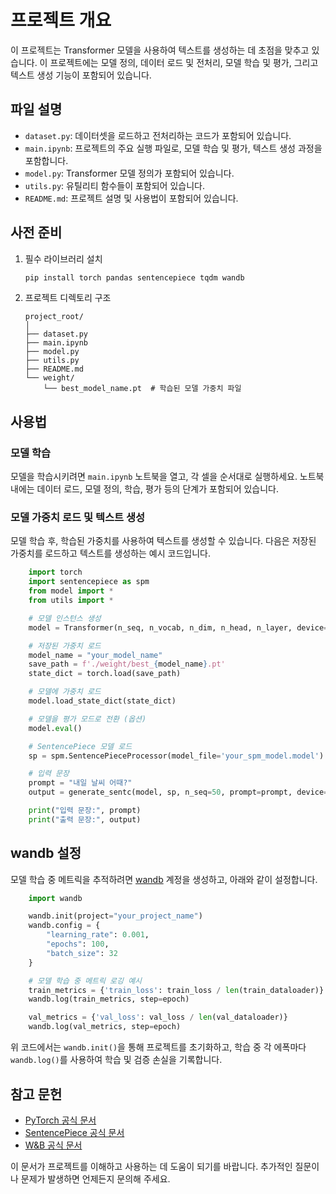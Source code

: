 
# 프로젝트 개요
이 프로젝트는 Transformer 모델을 사용하여 텍스트를 생성하는 데 초점을 맞추고 있습니다. 이 프로젝트에는 모델 정의, 데이터 로드 및 전처리, 모델 학습 및 평가, 그리고 텍스트 생성 기능이 포함되어 있습니다.

## 파일 설명
- `dataset.py`: 데이터셋을 로드하고 전처리하는 코드가 포함되어 있습니다.
- `main.ipynb`: 프로젝트의 주요 실행 파일로, 모델 학습 및 평가, 텍스트 생성 과정을 포함합니다.
- `model.py`: Transformer 모델 정의가 포함되어 있습니다.
- `utils.py`: 유틸리티 함수들이 포함되어 있습니다.
- `README.md`: 프로젝트 설명 및 사용법이 포함되어 있습니다.

## 사전 준비
1. 필수 라이브러리 설치
    ```bash
    pip install torch pandas sentencepiece tqdm wandb
    ```

2. 프로젝트 디렉토리 구조
    ```
    project_root/
    │
    ├── dataset.py
    ├── main.ipynb
    ├── model.py
    ├── utils.py
    ├── README.md
    └── weight/
        └── best_model_name.pt  # 학습된 모델 가중치 파일
    ```

## 사용법

### 모델 학습
모델을 학습시키려면 `main.ipynb` 노트북을 열고, 각 셀을 순서대로 실행하세요. 노트북 내에는 데이터 로드, 모델 정의, 학습, 평가 등의 단계가 포함되어 있습니다.

### 모델 가중치 로드 및 텍스트 생성
모델 학습 후, 학습된 가중치를 사용하여 텍스트를 생성할 수 있습니다. 다음은 저장된 가중치를 로드하고 텍스트를 생성하는 예시 코드입니다.

```python
    import torch
    import sentencepiece as spm
    from model import *
    from utils import *

    # 모델 인스턴스 생성
    model = Transformer(n_seq, n_vocab, n_dim, n_head, n_layer, device=device).to(device)

    # 저장된 가중치 로드
    model_name = "your_model_name"
    save_path = f'./weight/best_{model_name}.pt'
    state_dict = torch.load(save_path)

    # 모델에 가중치 로드
    model.load_state_dict(state_dict)

    # 모델을 평가 모드로 전환 (옵션)
    model.eval()

    # SentencePiece 모델 로드
    sp = spm.SentencePieceProcessor(model_file='your_spm_model.model')

    # 입력 문장
    prompt = "내일 날씨 어때?"
    output = generate_sentc(model, sp, n_seq=50, prompt=prompt, device=device)

    print("입력 문장:", prompt)
    print("출력 문장:", output)
```

## wandb 설정
모델 학습 중 메트릭을 추적하려면 [wandb](https://wandb.ai/) 계정을 생성하고, 아래와 같이 설정합니다.

```python
    import wandb

    wandb.init(project="your_project_name")
    wandb.config = {
        "learning_rate": 0.001,
        "epochs": 100,
        "batch_size": 32
    }

    # 모델 학습 중 메트릭 로깅 예시
    train_metrics = {'train_loss': train_loss / len(train_dataloader)}
    wandb.log(train_metrics, step=epoch)

    val_metrics = {'val_loss': val_loss / len(val_dataloader)}
    wandb.log(val_metrics, step=epoch)
```

위 코드에서는 `wandb.init()`을 통해 프로젝트를 초기화하고, 학습 중 각 에폭마다 `wandb.log()`를 사용하여 학습 및 검증 손실을 기록합니다.

## 참고 문헌
- [PyTorch 공식 문서](https://pytorch.org/docs/stable/index.html)
- [SentencePiece 공식 문서](https://github.com/google/sentencepiece)
- [W&B 공식 문서](https://docs.wandb.ai/)

이 문서가 프로젝트를 이해하고 사용하는 데 도움이 되기를 바랍니다. 추가적인 질문이나 문제가 발생하면 언제든지 문의해 주세요.
